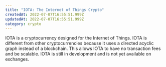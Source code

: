 ```yaml
---
title: "IOTA: The Internet of Things Crypto"
createdAt: 2022-07-07T16:55:51.999Z
updatedAt: 2022-07-07T16:55:51.999Z
category: crypto
---
```


IOTA is a cryptocurrency designed for the Internet of Things. IOTA is different from other cryptocurrencies because it uses a directed acyclic graph instead of a blockchain. This allows IOTA to have no transaction fees and be scalable. IOTA is still in development and is not yet available on exchanges.
